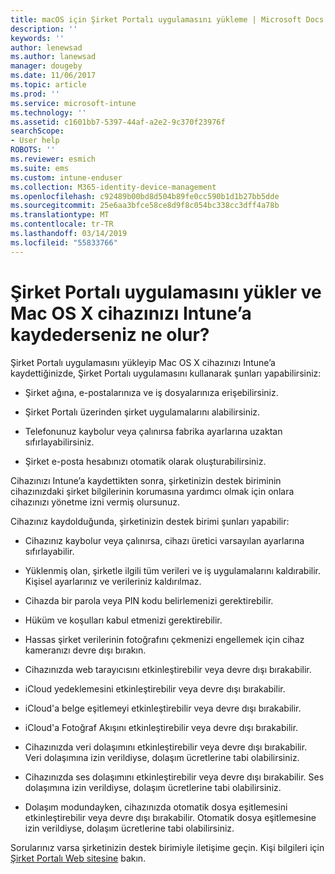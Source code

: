 ```yaml
---
title: macOS için Şirket Portalı uygulamasını yükleme | Microsoft Docs
description: ''
keywords: ''
author: lenewsad
ms.author: lanewsad
manager: dougeby
ms.date: 11/06/2017
ms.topic: article
ms.prod: ''
ms.service: microsoft-intune
ms.technology: ''
ms.assetid: c1601bb7-5397-44af-a2e2-9c370f23976f
searchScope:
- User help
ROBOTS: ''
ms.reviewer: esmich
ms.suite: ems
ms.custom: intune-enduser
ms.collection: M365-identity-device-management
ms.openlocfilehash: c92489b00bd8d504b89fe0cc590b1d1b27bb5dde
ms.sourcegitcommit: 25e6aa3bfce58ce8d9f8c054bc338cc3dff4a78b
ms.translationtype: MT
ms.contentlocale: tr-TR
ms.lasthandoff: 03/14/2019
ms.locfileid: "55833766"
---
```

# <a name="what-happens-if-you-install-the-company-portal-app-and-enroll-your-macos-device-in-intune"></a>Şirket Portalı uygulamasını yükler ve Mac OS X cihazınızı Intune’a kaydederseniz ne olur?

Şirket Portalı uygulamasını yükleyip Mac OS X cihazınızı Intune’a kaydettiğinizde, Şirket Portalı uygulamasını kullanarak şunları yapabilirsiniz:

-   Şirket ağına, e-postalarınıza ve iş dosyalarınıza erişebilirsiniz.

-   Şirket Portalı üzerinden şirket uygulamalarını alabilirsiniz.

-   Telefonunuz kaybolur veya çalınırsa fabrika ayarlarına uzaktan sıfırlayabilirsiniz.

-   Şirket e-posta hesabınızı otomatik olarak oluşturabilirsiniz.

Cihazınızı Intune’a kaydettikten sonra, şirketinizin destek biriminin cihazınızdaki şirket bilgilerinin korumasına yardımcı olmak için onlara cihazınızı yönetme izni vermiş olursunuz.

Cihazınız kaydolduğunda, şirketinizin destek birimi şunları yapabilir:

-   Cihazınız kaybolur veya çalınırsa, cihazı üretici varsayılan ayarlarına sıfırlayabilir.

-   Yüklenmiş olan, şirketle ilgili tüm verileri ve iş uygulamalarını kaldırabilir. Kişisel ayarlarınız ve verileriniz kaldırılmaz.

-   Cihazda bir parola veya PIN kodu belirlemenizi gerektirebilir.

-   Hüküm ve koşulları kabul etmenizi gerektirebilir.

-   Hassas şirket verilerinin fotoğrafını çekmenizi engellemek için cihaz kameranızı devre dışı bırakın.

-   Cihazınızda web tarayıcısını etkinleştirebilir veya devre dışı bırakabilir.

-   iCloud yedeklemesini etkinleştirebilir veya devre dışı bırakabilir.

-   iCloud'a belge eşitlemeyi etkinleştirebilir veya devre dışı bırakabilir.

-   iCloud'a Fotoğraf Akışını etkinleştirebilir veya devre dışı bırakabilir.

-   Cihazınızda veri dolaşımını etkinleştirebilir veya devre dışı bırakabilir. Veri dolaşımına izin verildiyse, dolaşım ücretlerine tabi olabilirsiniz.

-   Cihazınızda ses dolaşımını etkinleştirebilir veya devre dışı bırakabilir. Ses dolaşımına izin verildiyse, dolaşım ücretlerine tabi olabilirsiniz.

-   Dolaşım modundayken, cihazınızda otomatik dosya eşitlemesini etkinleştirebilir veya devre dışı bırakabilir. Otomatik dosya eşitlemesine izin verildiyse, dolaşım ücretlerine tabi olabilirsiniz.

Sorularınız varsa şirketinizin destek birimiyle iletişime geçin. Kişi bilgileri için [Şirket Portalı Web sitesine](https://go.microsoft.com/fwlink/?linkid=2010980) bakın.
